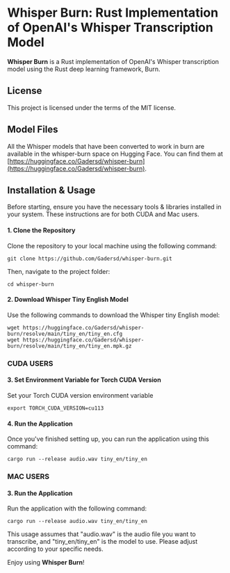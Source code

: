 # Whisper Burn: Rust Implementation of OpenAI's Whisper Transcription Model

**Whisper Burn** is a Rust implementation of OpenAI's Whisper transcription model using the Rust deep learning framework, Burn.

## License

This project is licensed under the terms of the MIT license.

## Model Files

All the Whisper models that have been converted to work in burn are available in the whisper-burn space on Hugging Face. You can find them at [https://huggingface.co/Gadersd/whisper-burn](https://huggingface.co/Gadersd/whisper-burn).

## Installation & Usage

Before starting, ensure you have the necessary tools & libraries installed in your system. These instructions are for both CUDA and Mac users.

#### 1. Clone the Repository

Clone the repository to your local machine using the following command:

```
git clone https://github.com/Gadersd/whisper-burn.git
```

Then, navigate to the project folder:

```
cd whisper-burn
```

#### 2. Download Whisper Tiny English Model

Use the following commands to download the Whisper tiny English model:

```
wget https://huggingface.co/Gadersd/whisper-burn/resolve/main/tiny_en/tiny_en.cfg
wget https://huggingface.co/Gadersd/whisper-burn/resolve/main/tiny_en/tiny_en.mpk.gz
```

### CUDA USERS

#### 3. Set Environment Variable for Torch CUDA Version

Set your Torch CUDA version environment variable

```
export TORCH_CUDA_VERSION=cu113
```

#### 4. Run the Application

Once you've finished setting up, you can run the application using this command:

```
cargo run --release audio.wav tiny_en/tiny_en
```

### MAC USERS

#### 3. Run the Application

Run the application with the following command:

```
cargo run --release audio.wav tiny_en/tiny_en
```

This usage assumes that "audio.wav" is the audio file you want to transcribe, and "tiny_en/tiny_en" is the model to use. Please adjust according to your specific needs.

Enjoy using **Whisper Burn**!
